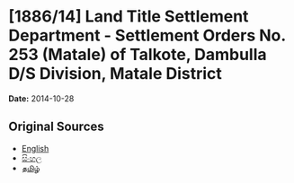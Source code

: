 # [1886/14] Land Title Settlement Department - Settlement Orders No. 253 (Matale) of Talkote, Dambulla D/S Division, Matale District

**Date:** 2014-10-28

## Original Sources

- [English](https://documents.gov.lk/view/extra-gazettes/2014/10/1886-14_E.pdf)
- [සිංහල](https://documents.gov.lk/view/extra-gazettes/2014/10/1886-14_S.pdf)
- [தமிழ்](https://documents.gov.lk/view/extra-gazettes/2014/10/1886-14_T.pdf)
